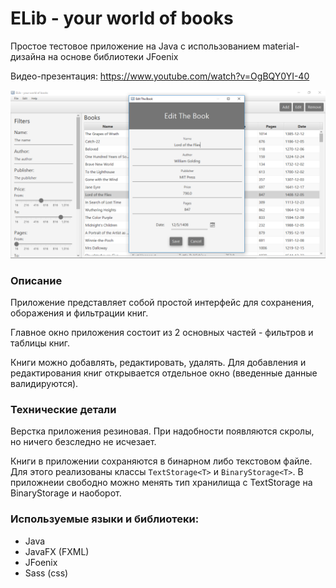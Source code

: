 # ELib - your world of books

Простое тестовое приложение на Java с использованием material-дизайна на основе библиотеки JFoenix

Видео-презентация: <a href="https://www.youtube.com/watch?v=OgBQY0YI-40">https://www.youtube.com/watch?v=OgBQY0YI-40</a>

<img src="./presentation/screenshot1.png" />

### Описание

Приложение представляет собой простой интерфейс для сохранения, оборажения и фильтрации книг.

Главное окно приложения состоит из 2 основных частей - фильтров и таблицы книг.

Книги можно добавлять, редактировать, удалять. Для добавления и 
редактирования книг открывается отдельное окно (введенные данные валидируются).

### Технические детали

Верстка приложения резиновая. При надобности появляются скролы, 
но ничего безследно не исчезает.

Книги в приложении сохраняются в бинарном либо текстовом файле. Для этого 
реализованы классы `TextStorage<T>` и `BinaryStorage<T>`. В приложнеии свободно 
можно менять тип хранилища с TextStorage на BinaryStorage и наоборот.

### Используемые языки и библиотеки:

- Java
- JavaFX (FXML)
- JFoenix
- Sass (css)
